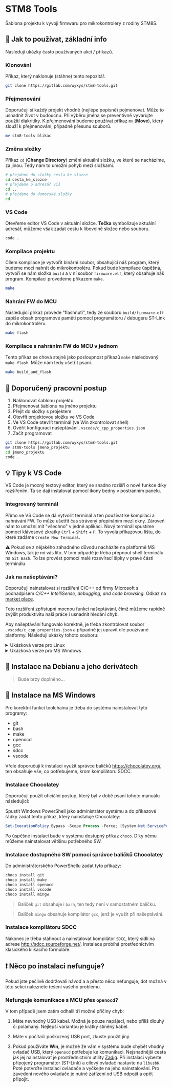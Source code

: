 # STM8 Tools

Šablona projektu k vývoji firmwaru pro mikrokontroléry z rodiny STM8S.

## 🧮 Jak to používat, základní info

Následují ukázky často používaných akcí / příkazů.

### Klonování

Příkaz, který naklonuje (stáhne) tento repozitář.

```bash
git clone https://gitlab.com/wykys/stm8-tools.git
```

### Přejmenování

Doporučuji si každý projekt vhodně (nejlépe popisně) pojmenovat. Může to usnadnit život v budoucnu. Při výběru jména se preventivně vyvarujte použití diakritiky. K přejmenování budeme používat příkaz `mv` (__Move__), který slouží k přejmenování, případně přesunu souborů.

```bash
mv stm8-tools blikac
```

### Změna složky

Příkaz `cd` (__Change Directory__) změní aktuální složku, ve které se nacházíme, za jinou. Tedy nám to umožní pohyb mezi složkami.

```bash
# přejdeme do složky cesta_ke_slozce
cd cesta_ke_slozce
# přejdeme o adresář víš
cd ..
# přejdeme do domovské složky
cd
```

### VS Code

Otevřeme editor VS Code v aktuální složce. __Tečka__ symbolizuje aktuální adresář, můžeme však zadat cestu k libovolné složce nebo souboru.

```bash
code .
```

### Kompilace projektu

Cílem kompilace je vytvořit binární soubor, obsahující náš program, který budeme moci nahrát do mikrokontroléru. Pokud bude kompilace úspěšná, vytvoří se nám složka `build` a v ní soubor `firmware.elf`, který obsahuje náš program. Kompilaci provedeme příkazem `make`.

```bash
make
```

### Nahrání FW do MCU

Následující příkaz provede "flashnutí", tedy ze souboru `build/firmware.elf` zapíše obsah programové paměti pomocí programátoru / debugeru ST-Link do mikrokontroléru.

```bash
make flash
```

### Kompilace s nahráním FW do MCU v jednom

Tento příkaz se chová stejně jako posloupnost příkazů `make` následovaný `make flash`. Může nám tedy ušetřit psaní.

```bash
make build_and_flash
```

## 📎 Doporučený pracovní postup

1. Naklonovat šablonu projektu
2. Přejmenovat šablonu na jméno projektu
3. Přejít do složky s projektem
4. Otevřít projektovou složku ve VS Code
5. Ve VS Code otevřít terminál (ve Win zkontrolovat shell)
6. Ověřit konfiguraci našeptávání `.vscode/c_cpp_properties.json`
7. Začít programovat

```bash
git clone https://gitlab.com/wykys/stm8-tools.git
mv stm8-tools jmeno_projektu
cd jmeno_projektu
code .
```

## 💡 Tipy k VS Code

VS Code je mocný textový editor, který se snadno rozšíří o nové funkce díky rozšířením. Ta se dají instalovat pomocí ikony bedny v postranním panelu.

### Integrovaný terminál

Přímo ve VS Code se dá vytvořit terminál a ten používat ke kompilaci a nahrávání FW. To může ušetřit čas strávený přepínáním mezi okny. Zároveň nám to umožní mít "všechno" v jedné aplikaci. Nový terminál spustíme pomocí klávesové zkratky `Ctrl` + `Shift` + `P`. To vyvolá příkazovou lištu, do které zadáme `Create New Terminal`.

⚠️ Pokud se z nějakého záhadného důvodu nacházíte na platformě MS Windows, tak je mi vás líto. V tom případě je třeba přepnout shell terminálu na `Git Bash`. To lze provést pomocí malé rozevírací šipky v pravé části terminálu.

### Jak na našeptávání?

Doporučuji nainstalovat si rozšíření C/C++ od firmy Microsoft s podnadpisem _C/C++ IntelliSense, debugging, and code browsing._ Odkaz na [market place](https://marketplace.visualstudio.com/items?itemName=ms-vscode.cpptools).

Toto rozšíření zpřístupní mocnou funkci našeptávání, čímž můžeme rapidně zvýšit produktivitu naší práce i usnadnit hledání chyb.

Aby našeptávání fungovalo korektně, je třeba zkontrolovat soubor `.vscode/c_cpp_properties.json` a případně jej upravit dle používané platformy. Následují ukázky tohoto souboru:

<details>
<summary> Ukázková verze pro Linux </summary>

```json
{
    "configurations": [
        {
            "name": "STM8",
            "includePath": [
                "${workspaceFolder}/**",
                "/opt/sdcc/share/sdcc/include/**",
                "app/inc/**",
                "drivers/inc/**"
            ],
            "defines": [
                "STM8S208",
                "USE_STDPERIPH_DRIVER",
                "_SDCC_"
            ],
            "compilerPath": "/opt/sdcc/bin/sdcc",
            "cStandard": "c99",
            "cppStandard": "c++11",
            "intelliSenseMode": "gcc-x64"
        }
    ],
    "version": 4
}
```

</details>

<details>
<summary> Ukázková verze pro MS Windows </summary>

```json
{
    "configurations": [
        {
            "name": "STM8",
            "includePath": [
                "${workspaceFolder}/**",
                "C:/Program Files/SDCC/include/**",
                "app/inc/**",
                "drivers/inc/**"
            ],
            "defines": [
                "STM8S208",
                "USE_STDPERIPH_DRIVER",
                "_SDCC_"
            ],
            "compilerPath": "C:/ProgramData/chocolatey/bin/gcc.exe",
            "cStandard": "c99",
            "cppStandard": "c++11",
            "intelliSenseMode": "gcc-x64"
        }
    ],
    "version": 4
}

```

</details>

## 🐧 Instalace na Debianu a jeho derivátech

> Bude brzy doplněno...

## 💩 Instalace na MS Windows

Pro korektní funkci toolchainu je třeba do systému nainstalovat tyto programy:

* git
* bash
* make
* openocd
* gcc
* sdcc
* vscode

Vřele doporučuji k instalaci využít správce balíčků https://chocolatey.org/, ten obsahuje vše, co potřebujeme, krom kompilátoru SDCC.

### Instalace Chocolatey

Doporučuji použít oficiální postup, který byl v době psaní tohoto manuálu následující:

Spustit Windows PowerShell jako administrátor systému a do příkazové řádky zadat tento příkaz, který nainstaluje Chocolatey:

```powershell
Set-ExecutionPolicy Bypass -Scope Process -Force; [System.Net.ServicePointManager]::SecurityProtocol = [System.Net.ServicePointManager]::SecurityProtocol -bor 3072; iex ((New-Object System.Net.WebClient).DownloadString('https://community.chocolatey.org/install.ps1'))
```

Po  úspěšné instalaci bude v systému dostupný příkaz `choco`. Díky němu můžeme nainstalovat většinu potřebného SW.

### Instalace dostupného SW pomocí správce balíčků Chocolatey

Do administrátorského PowerShellu zadat tyto příkazy:

```powershell
choco install git
choco install make
choco install openocd
choco install vscode
choco install mingw
```

> Balíček `git` obsahuje i `bash`, ten tedy není v samostatném balíčku.

> Balíček `mingw` obsahuje kompilátor `gcc`, jenž je využit při našeptávání.

### Instalace kompilátoru SDCC

Nakonec je třeba stáhnout a nainstalovat kompilátor `SDCC`, který sídlí na adrese http://sdcc.sourceforge.net/. Instalace probíhá prostřednictvím klasického klikacího formuláře.



## ❗ Něco po instalaci nefunguje?

Pokud jste pečlivě dodržovali návod a a přesto něco nefunguje, dot možná v této sekci naleznete řešení vašeho problému.

### Nefunguje komunikace s MCU přes `openocd`?

V tom případě jsem zatím odhalil tři možné příčiny chyb:

1. Máte nevhodný USB kabel. Možná je pouze napájecí, nebo příliš dlouhý či polámaný. Nejlepší variantou je krátký stíněný kabel.

2. Máte v počítači poškozený USB port, zkuste použít jiný.

3. Pokud používáte __Win__, je možné že vám v systému bude chybět vhodný ovladač USB, který `openocd` potřebuje ke komunikaci. Nejsnadnější cesta jak jej nainstalovat je prostřednictvím utility [Zadig](https://zadig.akeo.ie/). Při instalaci vyberte připojený programátor (ST-Link) a cílový ovladač nastavte na `libusbK`. Poté potvrďte instalaci ovladače a vyčkejte na jeho nainstalování. Pro zavedení nového ovladače je nutné zařízení od USB odpojit a opět připojit.
